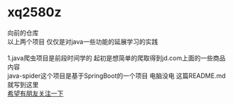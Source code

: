 # xq2580z
向前的仓库<br>
以上两个项目 仅仅是对java一些功能的延展学习的实践<br>
<br>
1.java爬虫项目是前段时间学的 起初是想简单的爬取得到jd.com上面的一些商品内容<br>
java-spider这个项目是基于SpringBoot的一个项目
电脑没电 这篇README.md就写到这里<br>
[希望有朋友关注一下](https://2387693636.github.io)
